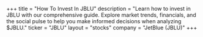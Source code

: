 +++
title = "How To Invest In JBLU"
description = "Learn how to invest in JBLU with our comprehensive guide. Explore market trends, financials, and the social pulse to help you make informed decisions when analyzing $JBLU."
ticker = "JBLU"
layout = "stocks"
company = "JetBlue (JBLU)"
+++

